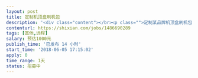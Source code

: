 ```yaml
---                
layout: post       
title: 定制机顶盒刷机包           
description: '<div class="content"></br><p class="">定制某品牌机顶盒刷机包，要求：</br><br/>1、制作完成update.zip刷机包，并能够正确刷入机顶盒；</br><br/>2、恢复出厂设置后，预置的软件能够正常安装恢复；</br><br/>3、提供定制教程；</br><br/>4、代朋友发布；</br><br/>5、凑够100字</p></br></div>'     
contenturl: https://shixian.com/jobs/1486690289      
tags: [其他,远程]            
salary: 预估1000元          
publish_time: '已发布 14 小时'         
start_time: '2018-06-05 17:15:02'           
apply: 0                   
time_range: 1天              
status: 招募中                  
---                 
```

